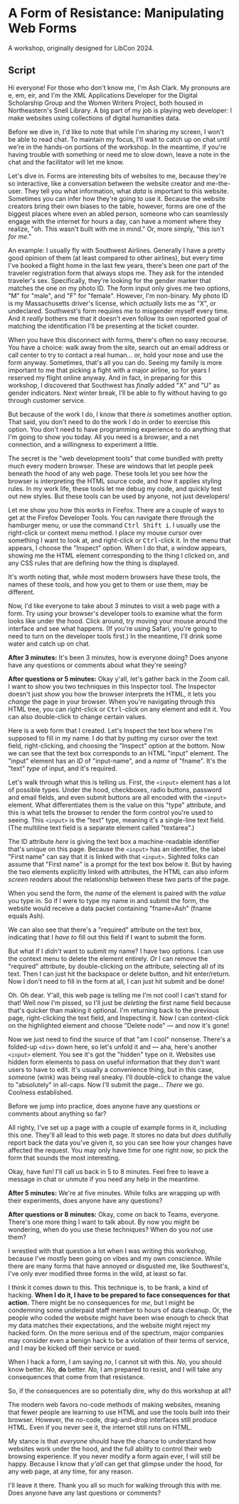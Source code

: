 # A Form of Resistance: Manipulating Web Forms

A workshop, originally designed for LibCon 2024.

## Script

Hi everyone! For those who don't know me, I'm Ash Clark. My pronouns are e, em, eir, and I'm the XML Applications Developer for the Digital Scholarship Group and the Women Writers Project, both housed in Northeastern's Snell Library. A big part of my job is playing web developer: I make websites using collections of digital humanities data.

Before we dive in, I'd like to note that while I'm sharing my screen, I won't be able to read chat. To maintain my focus, I'll wait to catch up on chat until we're in the hands-on portions of the workshop. In the meantime, if you're having trouble with something or need me to slow down, leave a note in the chat and the facilitator will let me know.

Let's dive in. Forms are interesting bits of websites to me, because they're so interactive, like a conversation between the website creator and me-the-user. They tell you what information, what *data* is important to this website. Sometimes you can infer how they're going to use it. Because the website creators bring their own biases to the table, however, forms are one of the biggest places where even an abled person, someone who can seamlessly engage with the internet for hours a day, can have a moment where they realize, "oh. This wasn't built with me in mind." Or, more simply, "this isn't *for me*."

An example: I usually fly with Southwest Airlines. Generally I have a pretty good opinion of them (at least compared to other airlines), but every time I've booked a flight home in the last few years, there's been one part of the traveler registration form that always stops me. They ask for the intended traveler's sex. Specifically, they're looking for the gender marker that matches the one on my photo ID. The form input only gives me two options, "M" for "male", and "F" for "female". However, I'm non-binary. My photo ID is my Massachusetts driver's license, which *actually* lists me as "X", or undeclared. Southwest's form requires me to misgender myself every time. And it *really* bothers me that it doesn't even follow its own reported goal of matching the identification I'll be presenting at the ticket counter.

When you have this disconnect with forms, there's often no easy recourse. You have a choice: walk away from the site, search out an email address or call center to try to contact a real human... or, hold your nose and use the form anyway. Sometimes, that's all you can do. Seeing my family is more important to me that picking a fight with a major airline, so for years I reserved my flight online anyway. And in fact, in preparing for this workshop, I discovered that Southwest has *finally* added "X" and "U" as gender indicators. Next winter break, I’ll be able to fly without having to go through customer service.

But because of the work I do, I know that there *is* sometimes another option. That said, you don't need to do the work I do in order to exercise this option. You don't need to have programming experience to do anything that I'm going to show you today. All you need is a browser, and a net connection, and a willingness to experiment a little.

The secret is the "web development tools" that come bundled with pretty much every modern browser. These are windows that let people peek beneath the hood of any web page. These tools let you see how the browser is interpreting the HTML source code, and how it applies styling rules. In my work life, these tools let me debug my code, and quickly test out new styles. But these tools can be used by anyone, not just developers!

Let me show you how this works in Firefox. There are a couple of ways to get at the Firefox Developer Tools. You can navigate there through the hamburger menu, or use the command <kbd>Ctrl Shift i</kbd>. I usually use the right-click or context menu method. I place my mouse cursor over something I want to look at, and right-click or <kbd>Ctrl</kbd>-click it. In the menu that appears, I choose the "Inspect" option. When I do that, a window appears, showing me the HTML element corresponding to the thing I clicked on, and any CSS rules that are defining how the thing is displayed.

It's worth noting that, while most modern browsers have these tools, the names of these tools, and how you get to them or use them, may be different.

Now, I'd like everyone to take about 3 minutes to visit a web page with a form. Try using your browser's developer tools to examine what the form looks like under the hood. Click around, try moving your mouse around the interface and see what happens. (If you're using Safari, you're going to need to turn on the developer tools first.) In the meantime, I'll drink some water and catch up on chat.

**After 3 minutes:** It's been 3 minutes, how is everyone doing? Does anyone have any questions or comments about what they're seeing?

**After questions or 5 minutes:** Okay y'all, let's gather back in the Zoom call. I want to show you two techniques in this Inspector tool. The Inspector doesn't just *show* you how the browser interprets the HTML, it lets you *change* the page in your browser. When you're navigating through this HTML tree, you can right-click or <kbd>Ctrl</kbd>-click on any element and edit it. You can also double-click to change certain values.

Here is a web form that I created. Let's Inspect the text box where I'm supposed to fill in my name. I do that by putting my cursor over the text field, right-clicking, and choosing the "Inspect" option at the bottom. Now we can see that the text box corresponds to an HTML "input" element. The "input" element has an *ID* of "input-name", and a *name* of "fname". It's the "text" *type* of input, and it's required.

Let's walk through what this is telling us. First, the `<input>` element has a lot of possible types. Under the hood, checkboxes, radio buttons, password and email fields, and even submit buttons are all encoded with the `<input>` element. What differentiates them is the value on this "type" attribute, and this is what tells the browser to render the form control you're used to seeing. This `<input>` is the "text" type, meaning it's a single-line text field. (The multiline text field is a separate element called "textarea".)

The ID attribute *here* is giving the text box a machine-readable identifier that's unique on this page. Because the `<input>` has an identifier, the label "First name" can say that it is linked with that `<input>`. Sighted folks can assume that "First name" is a prompt for the text box below it. But by having the two elements explicitly linked with attributes, the HTML can also inform *screen readers* about the relationship between these two parts of the page.

When you send the form, the *name* of the element is paired with the *value* you type in. So if I were to type my name in and submit the form, the website would receive a data packet containing "fname=Ash" (fname equals Ash).

We can also see that there's a "required" attribute on the text box, indicating that I *have to* fill out this field if I want to submit the form.

But what if I *didn't* want to submit my name? I have two options. I can use the context menu to delete the element entirely. *Or* I can remove the "required" attribute, by double-clicking on the attribute, selecting all of its text. Then I can just hit the backspace or delete button, and hit enter/return. Now I don't need to fill in the form at all, I can just hit submit and be done!

Oh. Oh dear. Y'all, this web page is telling me I'm not cool! I can't stand for that! Well *now* I'm pissed, so I'll just be *deleting* the first name field because that's quicker than making it optional. I'm returning back to the previous page, right-clicking the text field, and Inspecting it. Now I can context-click on the highlighted element and choose "Delete node" — and now it's gone!

Now we just need to find the source of that "am I cool" nonsense. There's a folded-up `<div>` down here, so let's unfold it and — aha, here's another `<input>` element. You see it's got the "hidden" type on it. Websites use hidden form elements to pass on useful information that they don't want users to have to edit. It's usually a convenience thing, but in this case, *some*one (wink) was being real sneaky. I'll double-click to change the value to "absolutely" in all-caps. Now I'll submit the page... *There* we go. Coolness established.

Before we jump into practice, does anyone have any questions or comments about anything so far?

All righty, I've set up a page with a couple of example forms in it, including this one. They'll all lead to this web page. It stores no data but *does* dutifully report back the data you've given it, so you can see how your changes have affected the request. You may only have time for one right now, so pick the form that sounds the most interesting.

Okay, have fun! I'll call us back in 5 to 8 minutes. Feel free to leave a message in chat or unmute if you need any help in the meantime.

**After 5 minutes:** We're at five minutes. While folks are wrapping up with their experiments, does anyone have any questions?

**After questions or 8 minutes:** Okay, come on back to Teams, everyone. There's one more thing I want to talk about. By now you might be wondering, when do you use these techniques? When do you *not* use them?

I wrestled with that question a lot when I was writing this workshop, because I've mostly been going on vibes and my own conscience. While there are many forms that have annoyed or disgusted me, like Southwest's, I've only ever modified three forms in the wild, at least so far.

I think it comes down to this. This technique is, to be frank, a kind of hacking. **When I do it, I have to be prepared to face consequences for that action.** There might be no consequences for *me*, but I might be condemning some underpaid staff member to hours of data cleanup. Or, the people who coded the website might have been wise enough to check that my data matches their expectations, and the website might reject my hacked form. On the more serious end of the spectrum, major companies may consider even a benign hack to be a violation of their terms of service, and I may be kicked off their service or sued.

When I hack a form, I am saying *no*, I cannot sit with this. *No,* you should know better. *No,* **do** better. *No,* I am prepared to resist, and I will take any consequences that come from that resistance.

So, if the consequences are so potentially dire, why do this workshop at all?

The modern web favors no-code methods of making websites, meaning that fewer people are learning to use HTML and use the tools built into their browser. However, the no-code, drag-and-drop interfaces still produce HTML. Even if you never see it, the internet still runs on HTML.

My stance is that *everyone* should have the chance to understand how websites work under the hood, and the full ability to control their web browsing experience. If you never modify a form again ever, I will still be happy. Because I know that *y'all* can get that glimpse under the hood, for any web page, at any time, for any reason.

I'll leave it there. Thank you all so much for walking through this with me. Does anyone have any last questions or comments?
